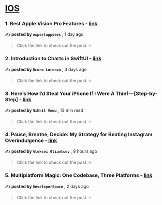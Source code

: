 
<h1><a href=https://medium.com/tag/ios/recommended target="_blank" rel="noopener noreferrer">IOS</a></h1>
<h3>1. Best Apple Vision Pro Features - <a href=https://medium.com/@expertappdevs/best-apple-vision-pro-features-a44eb0976d35?source=tag_recommended_feed---------0-84----------ios----------1370945e_c4b8_4976_b07a_55b680d767e2------- target="_blank" rel="noopener noreferrer">link</a></h3>

✍️ **posted by `expertappdevs`** <date> , 1 day ago</date>

<blockquote>Click the link to check out the post. ⌲</blockquote>

<h3>2. Introduction to Charts in SwiftUI - <a href=https://medium.com/@blorenzop/swiftui-charts-b6fa4aca46db?source=tag_recommended_feed---------1-107----------ios----------1370945e_c4b8_4976_b07a_55b680d767e2------- target="_blank" rel="noopener noreferrer">link</a></h3>

✍️ **posted by `Bruno Lorenzo`** <date> , 3 days ago</date>

<blockquote>Click the link to check out the post. ⌲</blockquote>

<h3>3. Here’s How I’d Steal Your iPhone If I Were A Thief — [Step-by-Step] - <a href=https://medium.com/macoclock/heres-how-i-d-steal-your-iphone-if-i-were-a-thief-step-by-step-1706499310ed?source=tag_recommended_feed---------2-85----------ios----------1370945e_c4b8_4976_b07a_55b680d767e2------- target="_blank" rel="noopener noreferrer">link</a></h3>

✍️ **posted by `Nikhil Vemu`** <date> , 13 min read</date>

<blockquote>Click the link to check out the post. ⌲</blockquote>

<h3>4. Pause, Breathe, Decide: My Strategy for Beating Instagram Overindulgence - <a href=https://medium.com/@aglyancev/pause-breathe-decide-my-strategy-for-beating-instagram-overindulgence-7cda5852b77f?source=tag_recommended_feed---------3-84----------ios----------1370945e_c4b8_4976_b07a_55b680d767e2------- target="_blank" rel="noopener noreferrer">link</a></h3>

✍️ **posted by `Aleksei Gliantcev`** <date> , 9 hours ago</date>

<blockquote>Click the link to check out the post. ⌲</blockquote>

<h3>5. Multiplatform Magic: One Codebase, Three Platforms - <a href=https://medium.com/proandroiddev/exploring-firebase-authentication-in-compose-multiplatform-8a662a30ec8e?source=tag_recommended_feed---------4-107----------ios----------1370945e_c4b8_4976_b07a_55b680d767e2------- target="_blank" rel="noopener noreferrer">link</a></h3>

✍️ **posted by `DeveloperSpace`** <date> , 2 days ago</date>

<blockquote>Click the link to check out the post. ⌲</blockquote>

